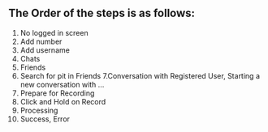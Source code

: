The Order of the steps is as follows:
------------------------------------
1. No logged in screen
2. Add number
3. Add username
4. Chats
5. Friends
6. Search for pit in Friends
7.Conversation with Registered User, Starting a new conversation with ...
8. Prepare for Recording
9. Click and Hold on Record
10. Processing
11. Success, Error
